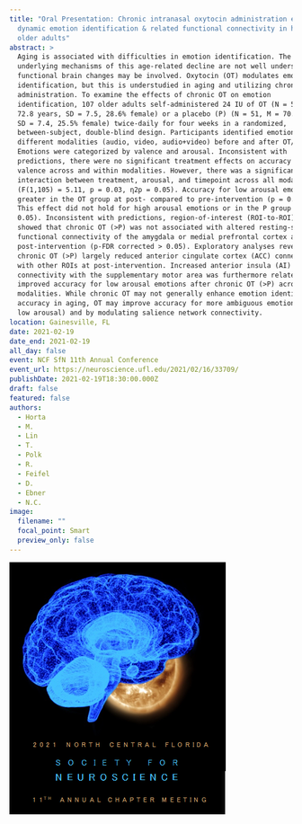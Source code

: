 ```yaml
---
title: "Oral Presentation: Chronic intranasal oxytocin administration effects on
  dynamic emotion identification & related functional connectivity in healthy
  older adults"
abstract: >
  Aging is associated with difficulties in emotion identification. The
  underlying mechanisms of this age-related decline are not well understood, but
  functional brain changes may be involved. Oxytocin (OT) modulates emotion
  identification, but this is understudied in aging and utilizing chronic
  administration. To examine the effects of chronic OT on emotion
  identification, 107 older adults self-administered 24 IU of OT (N = 56, M =
  72.8 years, SD = 7.5, 28.6% female) or a placebo (P) (N = 51, M = 70.3 years,
  SD = 7.4, 25.5% female) twice-daily for four weeks in a randomized,
  between-subject, double-blind design. Participants identified emotions via
  different modalities (audio, video, audio+video) before and after OT/P.
  Emotions were categorized by valence and arousal. Inconsistent with
  predictions, there were no significant treatment effects on accuracy for
  valence across and within modalities. However, there was a significant
  interaction between treatment, arousal, and timepoint across all modalities
  (F(1,105) = 5.11, p = 0.03, η2p = 0.05). Accuracy for low arousal emotions was
  greater in the OT group at post- compared to pre-intervention (p = 0.001).
  This effect did not hold for high arousal emotions or in the P group (ps >
  0.05). Inconsistent with predictions, region-of-interest (ROI-to-ROI) analyses
  showed that chronic OT (>P) was not associated with altered resting-state
  functional connectivity of the amygdala or medial prefrontal cortex at
  post-intervention (p-FDR corrected > 0.05). Exploratory analyses revealed that
  chronic OT (>P) largely reduced anterior cingulate cortex (ACC) connectivity
  with other ROIs at post-intervention. Increased anterior insula (AI)
  connectivity with the supplementary motor area was furthermore related to
  improved accuracy for low arousal emotions after chronic OT (>P) across all
  modalities. While chronic OT may not generally enhance emotion identification
  accuracy in aging, OT may improve accuracy for more ambiguous emotions (i.e.,
  low arousal) and by modulating salience network connectivity. 
location: Gainesville, FL
date: 2021-02-19
date_end: 2021-02-19
all_day: false
event: NCF SfN 11th Annual Conference
event_url: https://neuroscience.ufl.edu/2021/02/16/33709/
publishDate: 2021-02-19T18:30:00.000Z
draft: false
featured: false
authors:
  - Horta
  - M.
  - Lin
  - T.
  - Polk
  - R.
  - Feifel
  - D.
  - Ebner
  - N.C.
image:
  filename: ""
  focal_point: Smart
  preview_only: false
---
```

![](picture1.png)